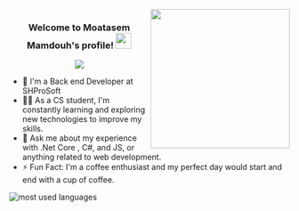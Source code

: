 
<img width="250" align="right" src="https://c.tenor.com/_DOBjnGspYAAAAAM/code-coding.gif">

<h3 align="center">
  Welcome to Moatasem Mamdouh's profile!
  <img src="https://media.giphy.com/media/hvRJCLFzcasrR4ia7z/giphy.gif" width="28">
</h3>

<!-- Typing SVG by DenverCoder1 - https://github.com/DenverCoder1/readme-typing-svg -->
<p align="center">
  <a href="https://github.com/DenverCoder1/readme-typing-svg"><img src="https://readme-typing-svg.herokuapp.com/?lines=Full-stack%20web%20developer;Always%20learning%20new%20things&font=Fira%20Code&center=true&width=440&height=45&color=f75c7e&vCenter=true&size=22"></a>
</p> 

- 🏢 I'm a Back end Developer at SHProSoft
- 👨‍💻 As a CS student, I'm constantly learning and exploring new technologies to improve my skills.
- 💬 Ask me about my experience with .Net Core , C#, and JS, or anything related to web development.
- ⚡ Fun Fact: I'm a coffee enthusiast and my perfect day would start and end with a cup of coffee.









<img align="left" src="https://github-readme-stats.vercel.app/api/top-langs?username=Moatasem66&show_icons=true&locale=en&layout=compact&theme=radical" alt="most used languages" />
<br>

